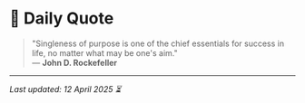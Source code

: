 # 📜 Daily Quote

> "Singleness of purpose is one of the chief essentials for success in life, no matter what may be one's aim."  
> — **John D. Rockefeller**

---

_Last updated: 12 April 2025 ⏳_
